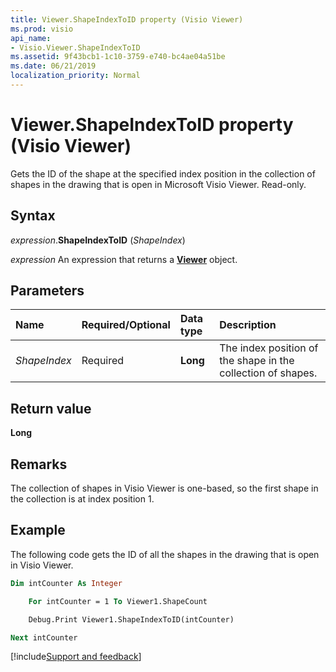 ```yaml
---
title: Viewer.ShapeIndexToID property (Visio Viewer)
ms.prod: visio
api_name:
- Visio.Viewer.ShapeIndexToID
ms.assetid: 9f43bcb1-1c10-3759-e740-bc4ae04a51be
ms.date: 06/21/2019
localization_priority: Normal
---
```



# Viewer.ShapeIndexToID property (Visio Viewer)

Gets the ID of the shape at the specified index position in the collection of shapes in the drawing that is open in Microsoft Visio Viewer. Read-only.


## Syntax

_expression_.**ShapeIndexToID** (_ShapeIndex_)

_expression_ An expression that returns a **[Viewer](Visio.Viewer.md)** object.


## Parameters

|Name|Required/Optional|Data type|Description|
|:-----|:-----|:-----|:-----|
|_ShapeIndex_|Required| **Long**|The index position of the shape in the collection of shapes.|

## Return value

**Long**


## Remarks

The collection of shapes in Visio Viewer is one-based, so the first shape in the collection is at index position 1.


## Example

The following code gets the ID of all the shapes in the drawing that is open in Visio Viewer.

```vb
Dim intCounter As Integer

    For intCounter = 1 To Viewer1.ShapeCount

    Debug.Print Viewer1.ShapeIndexToID(intCounter)

Next intCounter

```

[!include[Support and feedback](~/includes/feedback-boilerplate.md)]